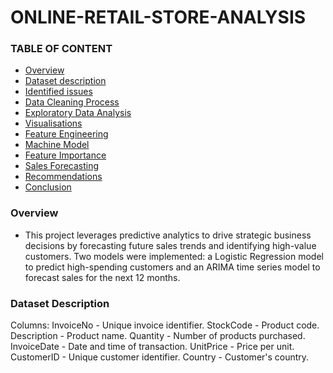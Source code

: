 # ONLINE-RETAIL-STORE-ANALYSIS

### TABLE OF CONTENT
- [Overview](#Overview)
- [Dataset description](#Dataset-Description)
- [Identified issues](#Identified-Issues)
- [Data Cleaning Process](#Data-Cleaning-Process)
- [Exploratory Data Analysis](#Exploratory-Data-Analysis)
- [Visualisations](#Visualisation)
- [Feature Engineering](#Feature-Engineering)
- [Machine Model](#Machine-Model)
- [Feature Importance](#Feature-Importance)
- [Sales Forecasting](#Sales-Forecasting)
- [Recommendations](#Recommendations)
- [Conclusion](#Conclusion)
### Overview
- This project leverages predictive analytics to drive strategic business decisions by forecasting future sales trends and identifying high-value customers. Two models were implemented: a Logistic Regression model to predict high-spending customers and an ARIMA time series model to forecast sales for the next 12 months.
### Dataset Description
Columns:
InvoiceNo - Unique invoice identifier.
StockCode - Product code.
Description - Product name.
Quantity - Number of products purchased.
InvoiceDate - Date and time of transaction.
UnitPrice - Price per unit.
CustomerID - Unique customer identifier.
Country - Customer's country.
